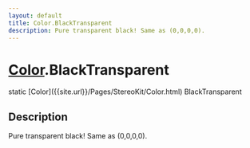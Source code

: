 ```yaml
---
layout: default
title: Color.BlackTransparent
description: Pure transparent black! Same as (0,0,0,0).
---
```

# [Color]({{site.url}}/Pages/StereoKit/Color.html).BlackTransparent

<div class='signature' markdown='1'>
static [Color]({{site.url}}/Pages/StereoKit/Color.html) BlackTransparent
</div>

## Description
Pure transparent black! Same as (0,0,0,0).

